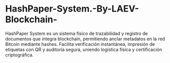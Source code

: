 # HashPaper-System.-By-LAEV-Blockchain-
HashPaper System es un sistema físico de trazabilidad y registro de documentos que integra blockchain, permitiendo anclar metadatos en la red Bitcoin mediante hashes. Facilita verificación instantánea, impresión de etiquetas con QR y auditoría segura, uniendo logística física y certificación criptográfica.
